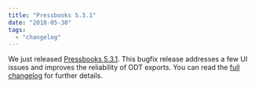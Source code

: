 ```yaml
---
title: "Pressbooks 5.3.1"
date: "2018-05-30"
tags: 
  - "changelog"
---
```


We just released [Pressbooks 5.3.1](https://github.com/pressbooks/pressbooks/releases/tag/5.3.1). This bugfix release addresses a few UI issues and improves the reliability of ODT exports. You can read the [full changelog](https://docs.pressbooks.org/changelog/pressbooks/#5-3-1) for further details.
